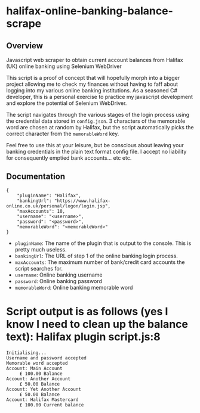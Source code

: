 # halifax-online-banking-balance-scrape
## Overview
Javascript web scraper to obtain current account balances from Halifax (UK) online banking using Selenium WebDriver

This script is a proof of concept that will hopefully morph into a bigger project allowing me to check my finances without having to faff about logging into my various online banking institutions. As a seasoned C# developer, this is a personal exercise to practice my javascript development and explore the potential of Selenium WebDriver.

The script navigates through the various stages of the login process using the credential data stored in `config.json`. 3 characters of the memorable word are chosen at random by Halifax, but the script automatically picks the correct character from the `memorableWord` key.

Feel free to use this at your leisure, but be conscious about leaving your banking credentials in the plain text format config file. I accept no liability for consequently emptied bank accounts... etc etc.

## Documentation
```
{
    "pluginName": "Halifax",
    "bankingUrl": "https://www.halifax-online.co.uk/personal/logon/login.jsp",
    "maxAccounts": 10,
    "username": "<username>",
    "password": "<password>",
    "memorableWord": "<memorableWord>"
}
```

- `pluginName`: The name of the plugin that is output to the console. This is pretty much useless.
- `bankingUrl`: The URL of step 1 of the online banking login process.
- `maxAccounts`: The maximum number of bank/credit card accounts the script searches for.
- `username`: Online banking username
- `password`: Online banking password
- `memorableWord`: Online banking memorable word

Script output is as follows (yes I know I need to clean up the balance text):
Halifax plugin
script.js:8
==============
```
Initialising...
Username and password accepted
Memorable word accepted
Account: Main Account
	 £ 100.00 Balance
Account: Another Account
	 £ 50.00 Balance
Account: Yet Another Account
	 £ 50.00 Balance
Account: Halifax Mastercard
	 £ 100.00 Current balance
```